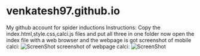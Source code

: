 # venkatesh97.github.io
My github account for spider inductions
Instructions: Copy the index.html,style.css,calci.js files and put all three in one folder
now open the index file with a web browser and the webpage is got
screenshot of mobile calci:
![ScreenShot](https://raw.github.com/venkatesh97/venkatesh97.github.io/master/mobilecalci.png)
screenshot of webpage calci:
![ScreenShot](https://raw.github.com/venkatesh97/venkatesh97.github.io/master/screenshot.png)

